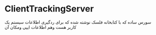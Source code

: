 # ClientTrackingServer
سورس ساده که با کتابخانه فلسک نوشته شده که برای ردگیری اطلاعات سیستم   یک کاربر هست وهم اطلاعات ایپی  ومکان آن
